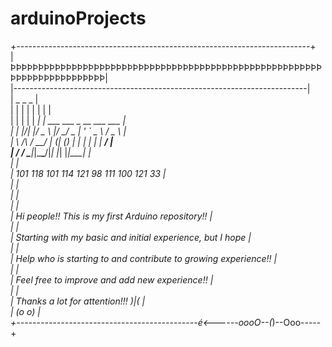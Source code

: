 # arduinoProjects


 +-------------------------------------------------------------------------+  
 |ÞÞÞÞÞÞÞÞÞÞÞÞÞÞÞÞÞÞÞÞÞÞÞÞÞÞÞÞÞÞÞÞÞÞÞÞÞÞÞÞÞÞÞÞÞÞÞÞÞÞÞÞÞÞÞÞÞÞÞÞÞÞÞÞÞÞÞÞÞÞÞÞÞ|  
 |-------------------------------------------------------------------------|  
 |               _    _      _                                             |  
 |              | |  | |    | |                                            |  
 |              | |  | | ___| | ___ ___  _ __ ___   ___                    |  
 |              | |/\| |/ _ \ |/ __/ _ \| '_ ` _ \ / _ \                   |  
 |              \  /\  /  __/ | (_| (_) | | | | | |  __/                   |  
 |               \/  \/ \___|_|\___\___/|_| |_| |_|\___|                   |  
 |                                                                         |  
 |                                  101 118 101 114 121 98 111 100 121 33  |  
 |                                                                         |  
 |                                                                         |  
 |                                                                         |  
 |    Hi people!! This is my first Arduino repository!!                    |  
 |                                                                         |  
 |    Starting with my basic and initial experience, but I hope            |  
 |                                                                         |  
 |    Help who is starting to and contribute to growing experience!!       |  
 |                                                                         |  
 |    Feel free to improve and add new experience!!                        |  
 |                                                                         |  
 |    Thanks a lot for attention!!!                          )|(           |  
 |                                                          (o o)          |  
 +---------------------------------------------é<------oooO--(_)--Ooo-----+   
                                                                              
                                                                              
